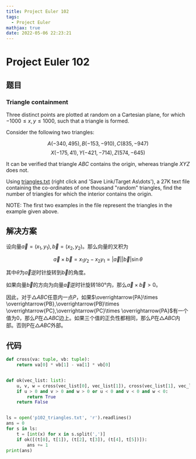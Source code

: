 ```yaml
---
title: Project Euler 102
tags:
  - Project Euler
mathjax: true
date: 2022-05-06 22:23:21
---
```


<escape><!-- more --></escape>

# Project Euler 102

## 题目

### Triangle containment

Three distinct points are plotted at random on a Cartesian plane, for which $-1000 \leq x,y\leq  1000$, such that a triangle is formed.

Consider the following two triangles:

$$A(-340,495), B(-153,-910), C(835,-947)$$
$$X(-175,41), Y(-421,-714), Z(574,-645)$$

It can be verified that triangle $ABC$ contains the origin, whereas triangle $XYZ$ does not.

Using [triangles.txt](../resources/p102_triangles.txt) (right click and 'Save Link/Target As\dots'), a 27K text file containing the co-ordinates of one thousand "random" triangles, find the number of triangles for which the interior contains the origin.

NOTE: The first two examples in the file represent the triangles in the example given above.

## 解决方案

设向量$\overrightarrow{a}=(x_1,y_1),\overrightarrow{b}=(x_2,y_2)$。那么向量的叉积为

$$\overrightarrow{a}\times \overrightarrow{b}=x_1y_2-x_2y_1=|\overrightarrow{a}||\overrightarrow{b}|\sin\theta$$

其中$\theta$为$\overrightarrow{a}$逆时针旋转到$\overrightarrow{b}$的角度。

如果向量$\overrightarrow{b}$的方向为向量$\overrightarrow{a}$逆时针旋转$180°$内，那么$\overrightarrow{a}\times\overrightarrow{b}>0$。

因此，对于$\triangle ABC$任意内一点$P$，如果$\overrightarrow{PA}\times \overrightarrow{PB},\overrightarrow{PB}\times \overrightarrow{PC},\overrightarrow{PC}\times \overrightarrow{PA}$有一个值为$0$，那么$P$在$\triangle ABC$边上。如果三个值的正负性都相同，那么$P$在$\triangle ABC$内部。否则P在$\triangle ABC$外部。

## 代码

```py
def cross(va: tuple, vb: tuple):
    return va[0] * vb[1] - va[1] * vb[0]


def ok(vec_list: list):
    u, v, w = cross(vec_list[0], vec_list[1]), cross(vec_list[1], vec_list[2]), cross(vec_list[2], vec_list[0])
    if u > 0 and v > 0 and w > 0 or u < 0 and v < 0 and w < 0:
        return True
    return False


ls = open('p102_triangles.txt', 'r').readlines()
ans = 0
for s in ls:
    t = [int(x) for x in s.split(',')]
    if ok([(t[0], t[1]), (t[2], t[3]), (t[4], t[5])]):
        ans += 1
print(ans)

```
